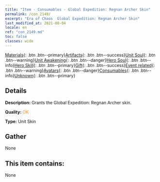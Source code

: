 ```yaml
---
title: "Item - Consumables - Global Expedition: Regnan Archer Skin"
permalink: /con_2149/
excerpt: "Era of Chaos  Global Expedition: Regnan Archer Skin"
last_modified_at: 2021-08-04
locale: en
ref: "con_2149.md"
toc: false
classes: wide
---
```

 [Materials](/Items/){: .btn .btn--primary}[Artifacts](/Items/Artifacts/){: .btn .btn--success}[Unit Soul](/Items/UnitSoul/){: .btn .btn--warning}[Unit Awakening](/Items/UnitAwakening/){: .btn .btn--danger}[Hero Soul](/Items/HeroSoul/){: .btn .btn--info}[Hero Skill](/Items/HeroSkill/){: .btn .btn--primary}[Gift](/Items/Gift/){: .btn .btn--success}[Event related](/Items/Events/){: .btn .btn--warning}[Avatars](/Items/Avatars/){: .btn .btn--danger}[Consumables](/Items/Consumables/){: .btn .btn--info}[Unknown](/Items/Unknown/){: .btn .btn--primary}

## Details
 **Description:** Grants the Global Expedition: Regnan Archer skin.

 **Quality:** <span style="color: #FF8C00">OK</span>

 **Type:** Unit Skin

## Gather

  None

## This item contains:

  None

